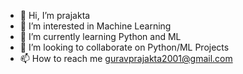 - 👋 Hi, I’m prajakta
- 👀 I’m interested in Machine Learning
- 🌱 I’m currently learning Python and ML
- 💞️ I’m looking to collaborate on Python/ML Projects
- 📫 How to reach me guravprajakta2001@gmail.com

<!---
prajakta1321/prajakta1321 is a ✨ special ✨ repository because its `README.md` (this file) appears on your GitHub profile.
You can click the Preview link to take a look at your changes.
--->
